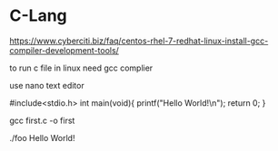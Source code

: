 # C-Lang

https://www.cyberciti.biz/faq/centos-rhel-7-redhat-linux-install-gcc-compiler-development-tools/

to run c file in linux need gcc complier

use nano text editor

#include<stdio.h>
int main(void){
printf("Hello World!\n");
return 0;
}

gcc first.c -o first

./foo
Hello World!
